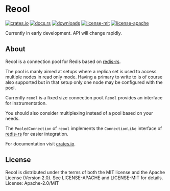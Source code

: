# Reool

[![crates.io](https://img.shields.io/crates/v/reool.svg)](https://crates.io/crates/reool)
[![docs.rs](https://docs.rs/reool/badge.svg)](https://docs.rs/reool)
[![downloads](https://img.shields.io/crates/d/reool.svg)](https://crates.io/crates/reool)
[![license-mit](http://img.shields.io/badge/license-MIT-blue.svg)](https://github.com/chridou/reool/blob/master/LICENSE-MIT)
[![license-apache](http://img.shields.io/badge/license-APACHE-blue.svg)](https://github.com/chridou/reool/blob/master/LICENSE-APACHE)

Currently in early development. API will change rapidly.

## About

Reool is a connection pool for Redis based on [redis-rs](https://crates.io/crates/redis).

The pool is manly aimed at setups where a replica set is used to access multiple nodes
in read only mode. Having a primary to write to is of course also supported but in that
setup only one node may be configured with the pool.

Currently `reool` is a fixed size connection pool. `Reool` provides an interface for instrumentation.

You should also consider multiplexing instead of a pool based on your needs.

The `PooledConnection` of `reool` implements the `ConnectionLike`
interface of [redis-rs](https://crates.io/crates/redis) for easier integration.

For documentation visit [crates.io](https://crates.io/crates/reool).

## License

Reool is distributed under the terms of both the MIT license and the Apache License (Version
2.0).
See LICENSE-APACHE and LICENSE-MIT for details.
License: Apache-2.0/MIT